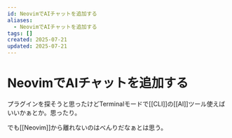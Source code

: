 ```yaml
---
id: NeovimでAIチャットを追加する
aliases:
  - NeovimでAIチャットを追加する
tags: []
created: 2025-07-21
updated: 2025-07-21
---
```


# NeovimでAIチャットを追加する

プラグインを探そうと思ったけどTerminalモードで[[CLI]]の[[AI]]ツール使えばいいかぁとか。思ったり。

でも[[Neovim]]から離れないのはべんりだなぁとは思う。
